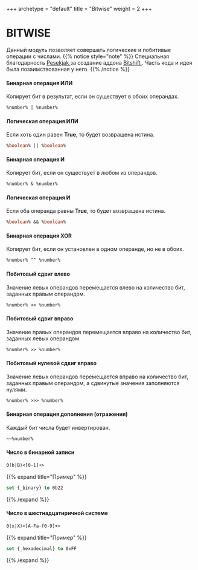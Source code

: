 +++
archetype = "default"
title = "Bitwise"
weight = 2
+++
# BITWISE
Данный модуль позволяет совершать логические и побитивые операции с числами.
{{% notice style="note" %}}
Специальная благодарность [Pesekjak <i class="fas fa-link"></i>](https://github.com/Pesekjak) за создание аддона [Bitshift <i class="fas fa-link"></i>](https://github.com/Pesekjak/Bitshift). Часть кода и идея была позаимствованная у него.
{{% /notice %}}

#### Бинарная операция **ИЛИ**
Копирует бит в результат, если он существует в обоих операндах.
```vb
%number% | %number%
```

#### Логическая операция **ИЛИ**
Если хоть один равен **True**, то будет возвращена истина.
```vb
%boolean% || %boolean%
```

#### Бинарная операция **И**
Копирует бит, если он существует в любом из операндов.
```vb
%number% & %number%
```

#### Логическая операция **И**
Если оба операнда равны **True**, то будет возвращена истина.
```vb
%boolean% && %boolean%
```

#### Бинарная операция **XOR**
Копирует бит, если он установлен в одном операнде, но не в обоих.
```vb
%number% ^^ %number%
```

#### Побитовый сдвиг влево
Значение левых операндов перемещается влево на количество бит, заданных правым операндом.
```vb
%number% << %number%
```

#### Побитовый сдвиг вправо
Значение правых операндов перемещается вправо на количество бит, заданных левых операндом.
```vb
%number% >> %number%
```

#### Побитовый нулевой сдвиг вправо
Значение левых операндов перемещается вправо на количество бит, заданных правым операндом, а сдвинутые значения заполняются нулями.
```vb
%number% >>> %number%
```

#### Бинарная операция дополнения (отражения)
Каждый бит числа будет инвертирован.
```vb
~~%number% 
```

#### Число в бинарной записи
```vb
0(b|B)<[0-1]+>
```
{{% expand title="Пример" %}}
```vb
set {_binary} to 0b22
```
{{% /expand %}}
#### Число в шестнадцатиричной системе
```vb
0(x|X)<[A-Fa-f0-9]+>
```
{{% expand title="Пример" %}}
```vb
set {_hexadecimal} to 0xFF
```
{{% /expand %}}



